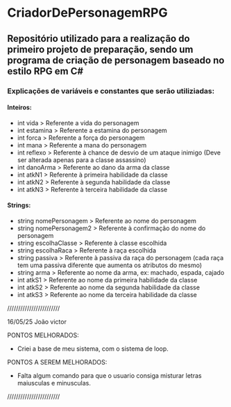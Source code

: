 # CriadorDePersonagemRPG
## Repositório utilizado para a realização do primeiro projeto de preparação, sendo um programa de criação de personagem baseado no estilo RPG em C# 

### Explicações de variáveis e constantes que serão utiliziadas:

#### Inteiros:
- int vida > Referente a vida do personagem
- int estamina > Referente a estamina do personagem
- int forca > Referente a força do personagem
- int mana > Referente a mana do personagem
- int reflexo > Referente à chance de desvio de um ataque inimigo (Deve ser alterada apenas para a classe assassino)
- int danoArma > Referente ao dano da arma da classe
- int atkN1 > Referente à primeira habilidade da classe
- int atkN2 > Referente à segunda habilidade da classe
- int atkN3 > Referente à terceira habilidade da classe


#### Strings:
- string nomePersonagem > Referente ao nome do personagem
- string nomePersonagem2 > Referente à confirmação do nome do personagem
- string escolhaClasse > Referente à classe escolhida
- string escolhaRaca > Referente à raça escolhida
- string passiva > Referente à passiva da raça do personagem (cada raça tem uma passiva diferente que aumenta os atributos do mesmo)
- string arma > Referente ao nome da arma, ex: machado, espada, cajado
- int atkS1 > Referente ao nome da primeira habilidade da classe
- int atkS2 > Referente ao nome da segunda habilidade da classe
- int atkS3 > Referente ao nome da terceira habilidade da classe

  
////////////////////////

16/05/25 João victor

PONTOS MELHORADOS:
- Criei a base de meu sistema, com o sistema de loop.

PONTOS A SEREM MELHORADOS:
- Falta algum comando para que o usuario consiga misturar letras maiusculas e minusculas.

////////////////////////
